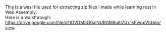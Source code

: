 This is a wasi file used for extracting zip files I made while learning rust in Web Assembly.
<br>
Here is a walkthrough: https://drive.google.com/file/d/1OVDM5O0ajNURGM9u8lZGx1kFwopVhUdn/view
